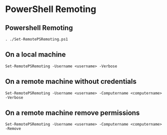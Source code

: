 # PowerShell Remoting

## **Powershell Remoting**

```
. ./Set-RemotePSRemoting.ps1
```

## **On a local machine**

```
Set-RemotePSRemoting -Username <username> -Verbose
```

## **On a remote machine without credentials**

```
Set-RemotePSRemoting -Username <username> -Computername <computername> -Verbose
```

## **On a remote machine remove permissions**

```
Set-RemotePSRemoting -Username <username> -Computername <computername> -Remove
```
